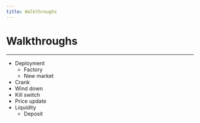 ```yaml
---
title: Walkthroughs
---
```

# Walkthroughs
---

- Deployment
    - Factory
    - New market
- Crank
- Wind down
- Kill switch
- Price update
- Liquidity
    - Deposit
